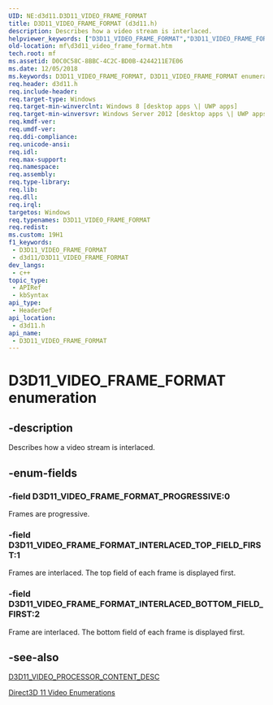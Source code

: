 ```yaml
---
UID: NE:d3d11.D3D11_VIDEO_FRAME_FORMAT
title: D3D11_VIDEO_FRAME_FORMAT (d3d11.h)
description: Describes how a video stream is interlaced.
helpviewer_keywords: ["D3D11_VIDEO_FRAME_FORMAT","D3D11_VIDEO_FRAME_FORMAT enumeration [Media Foundation]","D3D11_VIDEO_FRAME_FORMAT_INTERLACED_BOTTOM_FIELD_FIRST","D3D11_VIDEO_FRAME_FORMAT_INTERLACED_TOP_FIELD_FIRST","D3D11_VIDEO_FRAME_FORMAT_PROGRESSIVE","d3d11/D3D11_VIDEO_FRAME_FORMAT","d3d11/D3D11_VIDEO_FRAME_FORMAT_INTERLACED_BOTTOM_FIELD_FIRST","d3d11/D3D11_VIDEO_FRAME_FORMAT_INTERLACED_TOP_FIELD_FIRST","d3d11/D3D11_VIDEO_FRAME_FORMAT_PROGRESSIVE","mf.d3d11_video_frame_format"]
old-location: mf\d3d11_video_frame_format.htm
tech.root: mf
ms.assetid: D0C0C58C-8BBC-4C2C-BD0B-4244211E7E06
ms.date: 12/05/2018
ms.keywords: D3D11_VIDEO_FRAME_FORMAT, D3D11_VIDEO_FRAME_FORMAT enumeration [Media Foundation], D3D11_VIDEO_FRAME_FORMAT_INTERLACED_BOTTOM_FIELD_FIRST, D3D11_VIDEO_FRAME_FORMAT_INTERLACED_TOP_FIELD_FIRST, D3D11_VIDEO_FRAME_FORMAT_PROGRESSIVE, d3d11/D3D11_VIDEO_FRAME_FORMAT, d3d11/D3D11_VIDEO_FRAME_FORMAT_INTERLACED_BOTTOM_FIELD_FIRST, d3d11/D3D11_VIDEO_FRAME_FORMAT_INTERLACED_TOP_FIELD_FIRST, d3d11/D3D11_VIDEO_FRAME_FORMAT_PROGRESSIVE, mf.d3d11_video_frame_format
req.header: d3d11.h
req.include-header: 
req.target-type: Windows
req.target-min-winverclnt: Windows 8 [desktop apps \| UWP apps]
req.target-min-winversvr: Windows Server 2012 [desktop apps \| UWP apps]
req.kmdf-ver: 
req.umdf-ver: 
req.ddi-compliance: 
req.unicode-ansi: 
req.idl: 
req.max-support: 
req.namespace: 
req.assembly: 
req.type-library: 
req.lib: 
req.dll: 
req.irql: 
targetos: Windows
req.typenames: D3D11_VIDEO_FRAME_FORMAT
req.redist: 
ms.custom: 19H1
f1_keywords:
 - D3D11_VIDEO_FRAME_FORMAT
 - d3d11/D3D11_VIDEO_FRAME_FORMAT
dev_langs:
 - c++
topic_type:
 - APIRef
 - kbSyntax
api_type:
 - HeaderDef
api_location:
 - d3d11.h
api_name:
 - D3D11_VIDEO_FRAME_FORMAT
---
```


# D3D11_VIDEO_FRAME_FORMAT enumeration


## -description

Describes how a video stream is interlaced.

## -enum-fields

### -field D3D11_VIDEO_FRAME_FORMAT_PROGRESSIVE:0

Frames are progressive.

### -field D3D11_VIDEO_FRAME_FORMAT_INTERLACED_TOP_FIELD_FIRST:1

Frames are interlaced. The top field of each frame is displayed first.

### -field D3D11_VIDEO_FRAME_FORMAT_INTERLACED_BOTTOM_FIELD_FIRST:2

Frame are interlaced. The bottom field of each frame is displayed first.

## -see-also

<a href="/windows/desktop/api/d3d11/ns-d3d11-d3d11_video_processor_content_desc">D3D11_VIDEO_PROCESSOR_CONTENT_DESC</a>



<a href="/windows/desktop/medfound/direct3d-11-video-enumerations">Direct3D 11 Video Enumerations</a>
